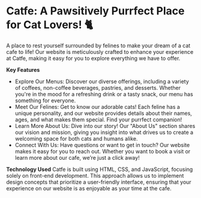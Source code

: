 <h1>Catfe: A Pawsitively Purrfect Place for Cat Lovers! 🐈</h1> 

A place to rest yourself surrounded by felines to make your dream of a cat cafe to life! Our website is meticulously crafted to enhance your experience at Catfe, making it easy for you to explore everything we have to offer.

<b>Key Features</b>
- Explore Our Menus: Discover our diverse offerings, including a variety of coffees, non-coffee beverages, pastries, and desserts. Whether you're in the mood for a refreshing drink or a tasty snack, our menu has something for everyone.
- Meet Our Felines: Get to know our adorable cats! Each feline has a unique personality, and our website provides details about their names, ages, and what makes them special. Find your purrfect companion!
- Learn More About Us: Dive into our story! Our "About Us" section shares our vision and mission, giving you insight into what drives us to create a welcoming space for both cats and humans alike.
- Connect With Us: Have questions or want to get in touch? Our website makes it easy for you to reach out. Whether you want to book a visit or learn more about our cafe, we’re just a click away!

<b>Technology Used</b>
Catfe is built using HTML, CSS, and JavaScript, focusing solely on front-end development. This approach allows us to implement design concepts that prioritize a user-friendly interface, ensuring that your experience on our website is as enjoyable as your time at the cafe.
